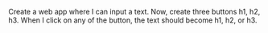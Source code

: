 Create a web app where I can input a text. Now, create three buttons h1, h2, h3. When I click on any of the button, the text should become h1, h2, or h3.